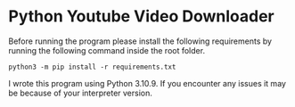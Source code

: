 # Python Youtube Video Downloader

Before running the program please install the following requirements
by running the following command inside the root folder.

```
python3 -m pip install -r requirements.txt
```

I wrote this program using Python 3.10.9.
If you encounter any issues it may be because of your interpreter version.